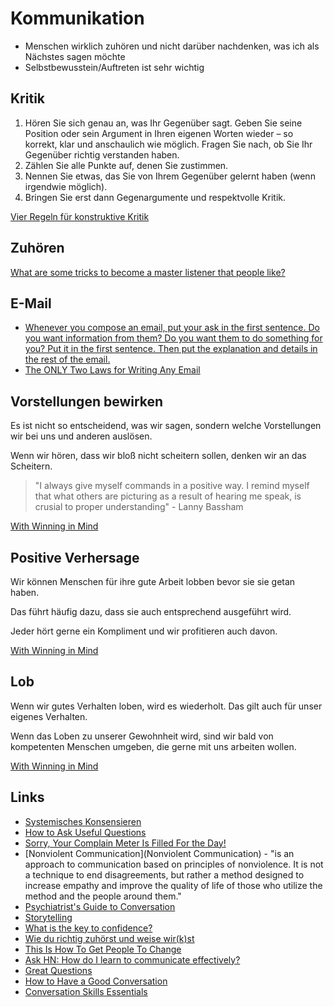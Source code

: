 # Kommunikation

- Menschen wirklich zuhören und nicht darüber nachdenken, was ich als Nächstes sagen möchte
- Selbstbewusstein/Auftreten ist sehr wichtig

## Kritik

1. Hören Sie sich genau an, was Ihr Gegenüber sagt. Geben Sie seine Position oder sein Argument in Ihren eigenen Worten wieder – so korrekt, klar und anschaulich wie möglich. Fragen Sie nach, ob Sie Ihr Gegenüber richtig verstanden haben.
2. Zählen Sie alle Punkte auf, denen Sie zustimmen.
3. Nennen Sie etwas, das Sie von Ihrem Gegenüber gelernt haben (wenn irgendwie möglich).
4. Bringen Sie erst dann Gegenargumente und respektvolle Kritik.

[Vier Regeln für konstruktive Kritik](https://forum-streitkultur.de/vier-regeln-konstruktive-kritik/)

## Zuhören

[What are some tricks to become a master listener that people like?](https://qr.ae/pvEoN4)

## E-Mail

- [Whenever you compose an email, put your ask in the first sentence. Do you want information from them? Do you want them to do something for you? Put it in the first sentence. Then put the explanation and details in the rest of the email.](https://news.ycombinator.com/item?id=23064974)
- [The ONLY Two Laws for Writing Any Email](https://www.linkedin.com/pulse/only-two-laws-writing-any-email-henry-taylor/)

## Vorstellungen bewirken

Es ist nicht so entscheidend, was wir sagen, sondern welche Vorstellungen wir bei uns und anderen auslösen.

Wenn wir hören, dass wir bloß nicht scheitern sollen, denken wir an das Scheitern.

> "I always give myself commands in a positive way. I remind myself that what others are picturing as a result of hearing me speak, is crusial to proper understanding" - Lanny Bassham

[With Winning in Mind](https://www.goodreads.com/book/show/208926.With_Winning_in_Mind)

## Positive Verhersage

Wir können Menschen für ihre gute Arbeit lobben bevor sie sie getan haben. 

Das führt häufig dazu, dass sie auch entsprechend ausgeführt wird.

Jeder hört gerne ein Kompliment und wir profitieren auch davon.

[With Winning in Mind](https://www.goodreads.com/book/show/208926.With_Winning_in_Mind)

## Lob

Wenn wir gutes Verhalten loben, wird es wiederholt. Das gilt auch für unser eigenes Verhalten.

Wenn das Loben zu unserer Gewohnheit wird, sind wir bald von kompetenten Menschen umgeben, die gerne mit uns arbeiten wollen.

[With Winning in Mind](https://www.goodreads.com/book/show/208926.With_Winning_in_Mind)

## Links

- [Systemisches Konsensieren](https://blog.objectbay.com/systemic-consensus-principle)
- [How to Ask Useful Questions](https://joshkaufman.net/how-to-ask-useful-questions/)
- [Sorry, Your Complain Meter Is Filled For the Day!](https://www.theemotionmachine.com/sorry-your-complain-meter-is-filled-for-the-day/)
- [Nonviolent Communication](Nonviolent Communication) - "is an approach to communication based on principles of nonviolence. It is not a technique to end disagreements, but rather a method designed to increase empathy and improve the quality of life of those who utilize the method and the people around them."
- [Psychiatrist's Guide to Conversation](https://www.youtube.com/watch?v=tIATzLf-y04)
- [Storytelling](https://www.julian.com/blog/storytelling)
- [What is the key to confidence?](https://www.quora.com/I-cant-seem-to-figure-out-how-so-many-people-are-so-confident-when-talking-to-others-and-conversing-in-general-I-find-it-hard-to-talk-to-certain-people-and-especially-new-people-What-is-the-key-to-confidence/answer/Waqas-Hassn?ch=10&oid=90171715&share=4fc597eb&srid=uoDLKq&target_type=answer)
- [Wie du richtig zuhörst und weise wir(k)st](https://www.healthyhabits.de/zuhoeren-weise/)
- [This Is How To Get People To Change](https://bakadesuyo.com/2022/05/get-people-to-change/)
- [Ask HN: How do I learn to communicate effectively?](https://news.ycombinator.com/item?id=33091972)
- [Great Questions](https://storycorps.org/participate/great-questions/)
- [How to Have a Good Conversation](https://www.youtube.com/watch?v=H6n3iNh4XLI)
- [Conversation Skills Essentials](https://tynan.com/letstalk/)